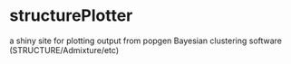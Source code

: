 # structurePlotter
a shiny site for plotting output from popgen Bayesian clustering software (STRUCTURE/Admixture/etc)
